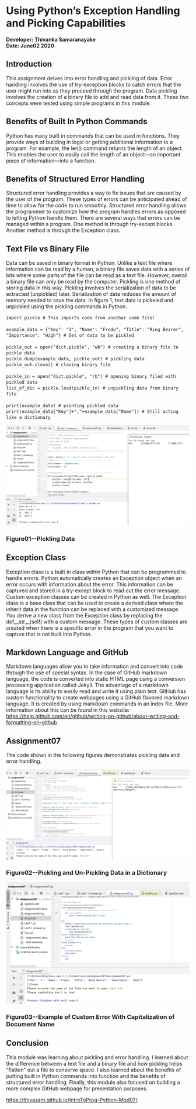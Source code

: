 # Using Python’s Exception Handling and Picking Capabilities

**Developer: Thivanka Samaranayake**    
**Date: June02 2020**  

## Introduction
This assignment delves into error handling and pickling of data. Error handling involves the use of try-exception blocks to catch errors that the user might run into as they proceed through the program. Data pickling involves the creation of a binary file to add and read data from it. These two concepts were tested using simple programs in this module. 

## Benefits of Built In Python Commands
Python has many built in commands that can be used in functions. They provide ways of building in logic or getting additional information to a program. For example, the len() command returns the length of an object. This enables the user to easily call the length of an object—an important piece of information—into a function.

## Benefits of Structured Error Handling
Structured error handling provides a way to fix issues that are caused by the user of the program. These types of errors can be anticipated ahead of time to allow for the code to run smoothly. Structured error handling allows the programmer to customize how the program handles errors as opposed to letting Python handle them. There are several ways that errors can be managed within a program. One method is through try-except blocks. Another method is through the Exception class.

## Text File vs Binary File
Data can be saved in binary format in Python. Unlike a text file where information can be read by a human, a binary file saves data with a series of bits where some parts of the file can be read as a text file. However, overall a binary file can only be read by the computer. Pickling is one method of storing data in this way. Pickling involves the serialization of data to be extracted (unpickled) later. Serialization of data reduces the amount of memory needed to save the data. In figure 1, text data is pickeled and unpickled using the pickling commands in Python.

```
import pickle # This imports code from another code file!

example_data = {"Key": "1", "Name": "Frodo", "Title": "Ring Bearer", "Importance": "High"} # Set of data to be pickled

pickle_out = open("dict.pickle", "wb") # creating a binary file to pickle data
pickle.dump(example_data, pickle_out) # pickling data
pickle_out.close() # closing binary file

pickle_in = open("dict.pickle", "rb") # opening binary filed with pickled data
list_of_dic = pickle.load(pickle_in) # unpickling data from binary file

print(example_data) # printing pickled data
print(example_data["Key"]+","+example_data["Name"]) # Still acting like a dictionary
```
![Figure01--Pickling Data](https://github.com/THIVASAM/IntroToProg-Python-Mod07/blob/master/docs/Figure1.png "Figure01--Pickling Data")
### Figure01--Pickling Data

## Exception Class
Exception class is a built in class within Python that can be programmed to handle errors. Python automatically creates an Exception object when an error occurs with information about the error. This information can be captured and stored in a try-except block to read out the error message. Custom exception classes can be created in Python as well. The Exception class is a base class that can be used to create a derived class where the inherit data in the function can be replaced with a customized message. You derive a new class from the Exception class by replacing the def__str__(self) with a custom message. These types of custom classes are created when there is a specific error in the program that you want to capture that is not built into Python.

## Markdown Language and GitHub
Markdown languages allow you to take information and convert into code through the use of special syntax. In the case of GitHub markdown language, the code is converted into static HTML page using a conversion processing application called Jekyll. The advantage of a markdown language is its ability to easily read and write it using plain text. GitHub has custom functionality to create webpages using a GitHub flavored markdown language. It is created by using markdown commands in an index file. More information about this can be found in this website:
https://help.github.com/en/github/writing-on-github/about-writing-and-formatting-on-github

## Assignment07
The code shown in the following figures demonstrates pickling data and error handling.

![Figure02--Pickling and Un-Pickling Data in a Dictionary](https://github.com/THIVASAM/IntroToProg-Python-Mod07/blob/master/docs/Figure2.png "Figure02--Pickling and Un-Pickling Data in a Dictionary")
### Figure02--Pickling and Un-Pickling Data in a Dictionary

![Figure03--Example of Custom Error With Capitalization of Document Name](https://github.com/THIVASAM/IntroToProg-Python-Mod07/blob/master/docs/Figure3.png "Example of Custom Error With Capitalization of Document Name")
### Figure03--Example of Custom Error With Capitalization of Document Name

## Conclusion
This module was learning about pickling and error handling. I learned about the difference between a text file and a binary file and how pickling helps “flatten” out a file to conserve space. I also learned about the benefits of putting built in Python commands into function and the benefits of structured error handling. Finally, this module also focused on building a more complex GitHub webpage for presentation purposes.

https://thivasam.github.io/IntroToProg-Python-Mod07/
